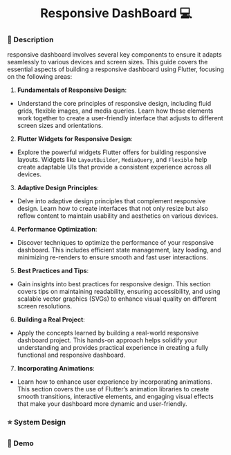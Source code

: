 



<h1 align="center" style="font-weight: bold;">Responsive DashBoard 💻</h1>

### 🚀 Description 


   responsive dashboard involves several key components to ensure it adapts seamlessly to various devices and screen sizes. This guide covers the essential aspects of building a responsive dashboard using Flutter, focusing on the following areas:

1. **Fundamentals of Responsive Design**:
- Understand the core principles of responsive design, including fluid grids, flexible images, and media queries. Learn how these elements work together to create a user-friendly interface that adjusts to different screen sizes and orientations.

2. **Flutter Widgets for Responsive Design**:
- Explore the powerful widgets Flutter offers for building responsive layouts. Widgets like `LayoutBuilder`, `MediaQuery`, and `Flexible` help create adaptable UIs that provide a consistent experience across all devices.

3. **Adaptive Design Principles**:
- Delve into adaptive design principles that complement responsive design. Learn how to create interfaces that not only resize but also reflow content to maintain usability and aesthetics on various devices.

4. **Performance Optimization**:
- Discover techniques to optimize the performance of your responsive dashboard. This includes efficient state management, lazy loading, and minimizing re-renders to ensure smooth and fast user interactions.

5. **Best Practices and Tips**:
- Gain insights into best practices for responsive design. This section covers tips on maintaining readability, ensuring accessibility, and using scalable vector graphics (SVGs) to enhance visual quality on different screen resolutions.

6. **Building a Real Project**:
 - Apply the concepts learned by building a real-world responsive dashboard project. This hands-on approach helps solidify your understanding and provides practical experience in creating a fully functional and responsive dashboard.
7. **Incorporating Animations**:
 - Learn how to enhance user experience by incorporating animations. This section covers the use of Flutter’s animation libraries to create smooth transitions, interactive elements, and engaging visual effects that make your dashboard more dynamic and user-friendly.

###  ⭐ System Design 

###  🎨 Demo 




